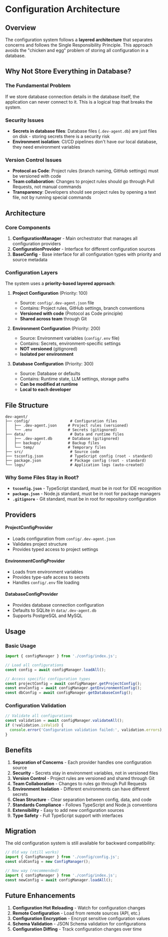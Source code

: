 # Configuration Architecture

## Overview

The configuration system follows a **layered architecture** that separates concerns and follows the Single Responsibility Principle. This approach avoids the "chicken and egg" problem of storing all configuration in a database.

## Why Not Store Everything in Database?

### The Fundamental Problem
If we store database connection details in the database itself, the application can never connect to it. This is a logical trap that breaks the system.

### Security Issues
- **Secrets in database files**: Database files (`.dev-agent.db`) are just files on disk - storing secrets there is a security risk
- **Environment isolation**: CI/CD pipelines don't have our local database, they need environment variables

### Version Control Issues
- **Protocol as Code**: Project rules (branch naming, GitHub settings) must be versioned with code
- **Team collaboration**: Changes to project rules should go through Pull Requests, not manual commands
- **Transparency**: Developers should see project rules by opening a text file, not by running special commands

## Architecture

### Core Components

1. **ConfigurationManager** - Main orchestrator that manages all configuration providers
2. **ConfigurationProvider** - Interface for different configuration sources
3. **BaseConfig** - Base interface for all configuration types with priority and source metadata

### Configuration Layers

The system uses a **priority-based layered approach**:

1. **Project Configuration** (Priority: 100)
   - Source: `config/.dev-agent.json` file
   - Contains: Project rules, GitHub settings, branch conventions
   - **Versioned with code** (Protocol as Code principle)
   - **Shared across team** through Git

2. **Environment Configuration** (Priority: 200)
   - Source: Environment variables (`config/.env` file)
   - Contains: Secrets, environment-specific settings
   - **NOT versioned** (gitignored)
   - **Isolated per environment**

3. **Database Configuration** (Priority: 300)
   - Source: Database or defaults
   - Contains: Runtime state, LLM settings, storage paths
   - **Can be modified at runtime**
   - **Local to each developer**

## File Structure

```
dev-agent/
├── config/                  # Configuration files
│   ├── .dev-agent.json     # Project rules (versioned)
│   └── .env                # Secrets (gitignored)
├── data/                    # Data and runtime files
│   ├── .dev-agent.db       # Database (gitignored)
│   ├── backups/            # Backup files
│   └── temp/               # Temporary files
├── src/                     # Source code
├── tsconfig.json            # TypeScript config (root - standard)
├── package.json             # Package config (root - standard)
└── logs/                    # Application logs (auto-created)
```

### Why Some Files Stay in Root?

- **`tsconfig.json`** - TypeScript standard, must be in root for IDE recognition
- **`package.json`** - Node.js standard, must be in root for package managers
- **`.gitignore`** - Git standard, must be in root for repository configuration

## Providers

#### ProjectConfigProvider
- Loads configuration from `config/.dev-agent.json`
- Validates project structure
- Provides typed access to project settings

#### EnvironmentConfigProvider
- Loads from environment variables
- Provides type-safe access to secrets
- Handles `config/.env` file loading

#### DatabaseConfigProvider
- Provides database connection configuration
- Defaults to SQLite in `data/.dev-agent.db`
- Supports PostgreSQL and MySQL

## Usage

### Basic Usage

```typescript
import { configManager } from './config/index.js';

// Load all configurations
const config = await configManager.loadAll();

// Access specific configuration types
const projectConfig = await configManager.getProjectConfig();
const envConfig = await configManager.getEnvironmentConfig();
const dbConfig = await configManager.getDatabaseConfig();
```

### Configuration Validation

```typescript
// Validate all configurations
const validation = await configManager.validateAll();
if (!validation.isValid) {
  console.error('Configuration validation failed:', validation.errors);
}
```

## Benefits

1. **Separation of Concerns** - Each provider handles one configuration source
2. **Security** - Secrets stay in environment variables, not in versioned files
3. **Version Control** - Project rules are versioned and shared through Git
4. **Team Collaboration** - Changes to rules go through Pull Requests
5. **Environment Isolation** - Different environments can have different secrets
6. **Clean Structure** - Clear separation between config, data, and code
7. **Standards Compliance** - Follows TypeScript and Node.js conventions
8. **Extensibility** - Easy to add new configuration sources
9. **Type Safety** - Full TypeScript support with interfaces

## Migration

The old configuration system is still available for backward compatibility:

```typescript
// Old way (still works)
import { ConfigManager } from './config/config.js';
const oldConfig = new ConfigManager();

// New way (recommended)
import { configManager } from './config/index.js';
const newConfig = await configManager.loadAll();
```

## Future Enhancements

1. **Configuration Hot Reloading** - Watch for configuration changes
2. **Remote Configuration** - Load from remote sources (API, etc.)
3. **Configuration Encryption** - Encrypt sensitive configuration values
4. **Schema Validation** - JSON Schema validation for configurations
5. **Configuration Diffing** - Track configuration changes over time
